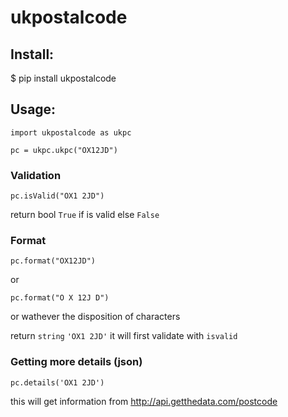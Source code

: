 # ukpostalcode

## Install:

$ pip install ukpostalcode

## Usage:

```import ukpostalcode as ukpc```

```pc = ukpc.ukpc("OX12JD")```


### Validation

```pc.isValid("OX1 2JD")```

return bool `True` if is valid else `False`


### Format

```pc.format("OX12JD")```

or

```pc.format("O X 12J D")```

or wathever the disposition of characters

return `string` `'OX1 2JD'` it will first validate with `isvalid`


### Getting more details (json)

```pc.details('OX1 2JD')```

this will get information from http://api.getthedata.com/postcode



